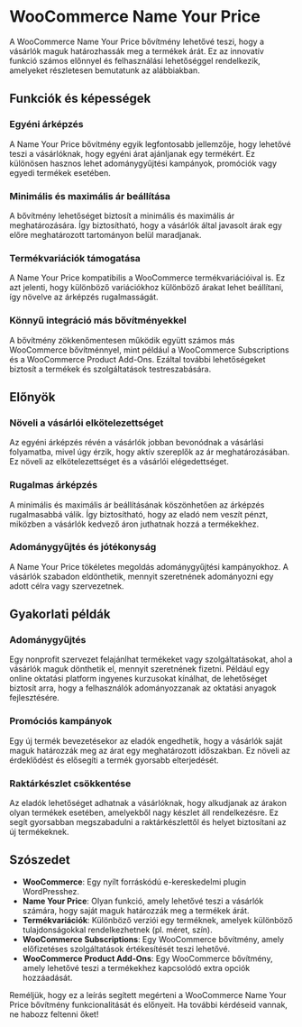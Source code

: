 # WooCommerce Name Your Price

A WooCommerce Name Your Price bővítmény lehetővé teszi, hogy a vásárlók maguk határozhassák meg a termékek árát. Ez az innovatív funkció számos előnnyel és felhasználási lehetőséggel rendelkezik, amelyeket részletesen bemutatunk az alábbiakban.

## Funkciók és képességek

### Egyéni árképzés
A Name Your Price bővítmény egyik legfontosabb jellemzője, hogy lehetővé teszi a vásárlóknak, hogy egyéni árat ajánljanak egy termékért. Ez különösen hasznos lehet adománygyűjtési kampányok, promóciók vagy egyedi termékek esetében.

### Minimális és maximális ár beállítása
A bővítmény lehetőséget biztosít a minimális és maximális ár meghatározására. Így biztosítható, hogy a vásárlók által javasolt árak egy előre meghatározott tartományon belül maradjanak.

### Termékvariációk támogatása
A Name Your Price kompatibilis a WooCommerce termékvariációival is. Ez azt jelenti, hogy különböző variációkhoz különböző árakat lehet beállítani, így növelve az árképzés rugalmasságát.

### Könnyű integráció más bővítményekkel
A bővítmény zökkenőmentesen működik együtt számos más WooCommerce bővítménnyel, mint például a WooCommerce Subscriptions és a WooCommerce Product Add-Ons. Ezáltal további lehetőségeket biztosít a termékek és szolgáltatások testreszabására.

## Előnyök

### Növeli a vásárlói elkötelezettséget
Az egyéni árképzés révén a vásárlók jobban bevonódnak a vásárlási folyamatba, mivel úgy érzik, hogy aktív szereplők az ár meghatározásában. Ez növeli az elkötelezettséget és a vásárlói elégedettséget.

### Rugalmas árképzés
A minimális és maximális ár beállításának köszönhetően az árképzés rugalmasabbá válik. Így biztosítható, hogy az eladó nem veszít pénzt, miközben a vásárlók kedvező áron juthatnak hozzá a termékekhez.

### Adománygyűjtés és jótékonyság
A Name Your Price tökéletes megoldás adománygyűjtési kampányokhoz. A vásárlók szabadon eldönthetik, mennyit szeretnének adományozni egy adott célra vagy szervezetnek.

## Gyakorlati példák

### Adománygyűjtés
Egy nonprofit szervezet felajánlhat termékeket vagy szolgáltatásokat, ahol a vásárlók maguk dönthetik el, mennyit szeretnének fizetni. Például egy online oktatási platform ingyenes kurzusokat kínálhat, de lehetőséget biztosít arra, hogy a felhasználók adományozzanak az oktatási anyagok fejlesztésére.

### Promóciós kampányok
Egy új termék bevezetésekor az eladók engedhetik, hogy a vásárlók saját maguk határozzák meg az árat egy meghatározott időszakban. Ez növeli az érdeklődést és elősegíti a termék gyorsabb elterjedését.

### Raktárkészlet csökkentése
Az eladók lehetőséget adhatnak a vásárlóknak, hogy alkudjanak az árakon olyan termékek esetében, amelyekből nagy készlet áll rendelkezésre. Ez segít gyorsabban megszabadulni a raktárkészlettől és helyet biztosítani az új termékeknek.

## Szószedet

- **WooCommerce**: Egy nyílt forráskódú e-kereskedelmi plugin WordPresshez.
- **Name Your Price**: Olyan funkció, amely lehetővé teszi a vásárlók számára, hogy saját maguk határozzák meg a termékek árát.
- **Termékvariációk**: Különböző verziói egy terméknek, amelyek különböző tulajdonságokkal rendelkezhetnek (pl. méret, szín).
- **WooCommerce Subscriptions**: Egy WooCommerce bővítmény, amely előfizetéses szolgáltatások értékesítését teszi lehetővé.
- **WooCommerce Product Add-Ons**: Egy WooCommerce bővítmény, amely lehetővé teszi a termékekhez kapcsolódó extra opciók hozzáadását.

Reméljük, hogy ez a leírás segített megérteni a WooCommerce Name Your Price bővítmény funkcionalitását és előnyeit. Ha további kérdéseid vannak, ne habozz feltenni őket!